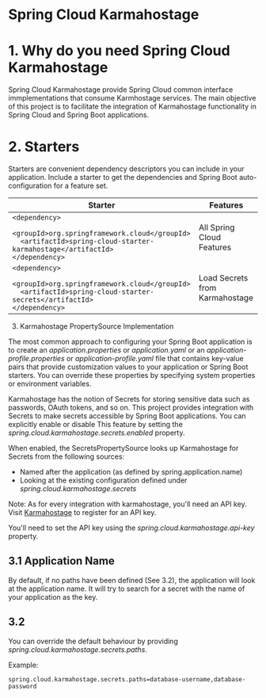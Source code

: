 Spring Cloud Karmahostage
===

# 1. Why do you need Spring Cloud Karmahostage

Spring Cloud Karmahostage provide Spring Cloud common interface immplementations that consume Karmhostage services. 
The main objective of this project is to facilitate the integration of Karmahostage functionality in Spring Cloud and Spring Boot applications.

# 2. Starters

Starters are convenient dependency descriptors you can include in your application. Include a starter to get the dependencies
and Spring Boot auto-configuration for a feature set.

| Starter  | Features  | 
|---|---|
|  ```<dependency>``` <br /> ```  <groupId>org.springframework.cloud</groupId>```<br />```  <artifactId>spring-cloud-starter-karmahostage</artifactId>``` <br /> ```</dependency>``` | All Spring Cloud Features |
|  ```<dependency>``` <br /> ```  <groupId>org.springframework.cloud</groupId>```<br />```  <artifactId>spring-cloud-starter-secrets</artifactId>``` <br /> ```</dependency>``` | Load Secrets from Karmahostage |

3. Karmahostage PropertySource Implementation

The most common approach to configuring your Spring Boot application is to 
create an *application.properties* or *application.yaml* or an *application-profile.properties* or *application-profile.yaml*
file that contains key-value pairs that provide customization values to your application or Spring Boot starters. 
You can override these properties by specifying system properties or environment variables.

Karmahostage has the notion of Secrets for storing sensitive data such as passwords, OAuth tokens, and so on. 
This project provides integration with Secrets to make secrets accessible by Spring Boot applications. 
You can explicitly enable or disable This feature by setting the *spring.cloud.karmahostage.secrets.enabled* property.

When enabled, the SecretsPropertySource looks up Karmahostage for Secrets from the following sources:

- Named after the application (as defined by spring.application.name)
- Looking at the existing configuration defined under *spring.cloud.karmahostage.secrets*

Note: 
As for every integration with karmahostage, you'll need an API key. Visit [Karmahostage](https://dashboard.karmahostage.com) to register for an API key.

You'll need to set the API key using the *spring.cloud.karmahostage.api-key* property.

## 3.1 Application Name

By default, if no paths have been defined (See 3.2), the application will look at the application name. It will try to search for
a secret with the name of your application as the key. 

## 3.2

You can override the default behaviour by providing *spring.cloud.karmahostage.secrets.paths*.

Example:

```properties
spring.cloud.karmahostage.secrets.paths=database-username,database-password
```




 